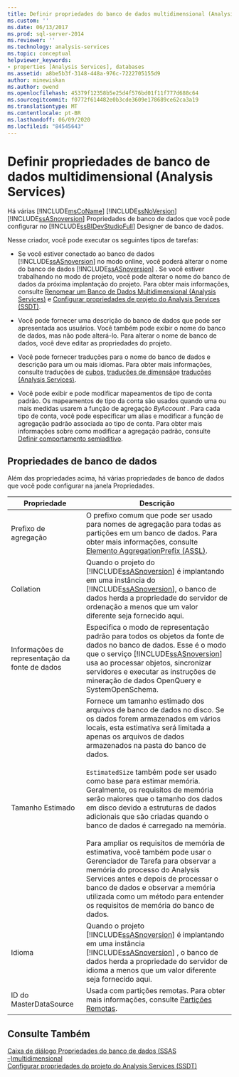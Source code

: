 ```yaml
---
title: Definir propriedades do banco de dados multidimensional (Analysis Services) | Microsoft Docs
ms.custom: ''
ms.date: 06/13/2017
ms.prod: sql-server-2014
ms.reviewer: ''
ms.technology: analysis-services
ms.topic: conceptual
helpviewer_keywords:
- properties [Analysis Services], databases
ms.assetid: a8be5b3f-3148-448a-976c-7222705155d9
author: minewiskan
ms.author: owend
ms.openlocfilehash: 45379f12358b5e25d4f576bd01f11f777d688c64
ms.sourcegitcommit: f0772f614482e0b3cde3609e178689ce62ca3a19
ms.translationtype: MT
ms.contentlocale: pt-BR
ms.lasthandoff: 06/09/2020
ms.locfileid: "84545643"
---
```

# <a name="set-multidimensional-database-properties-analysis-services"></a>Definir propriedades de banco de dados multidimensional (Analysis Services)
  Há várias [!INCLUDE[msCoName](../../includes/msconame-md.md)] [!INCLUDE[ssNoVersion](../../includes/ssnoversion-md.md)] [!INCLUDE[ssASnoversion](../../includes/ssasnoversion-md.md)] Propriedades de banco de dados que você pode configurar no [!INCLUDE[ssBIDevStudioFull](../../includes/ssbidevstudiofull-md.md)] Designer de banco de dados.  
  
 Nesse criador, você pode executar os seguintes tipos de tarefas:  
  
-   Se você estiver conectado ao banco de dados [!INCLUDE[ssASnoversion](../../includes/ssasnoversion-md.md)] no modo online, você poderá alterar o nome do banco de dados [!INCLUDE[ssASnoversion](../../includes/ssasnoversion-md.md)] . Se você estiver trabalhando no modo de projeto, você pode alterar o nome do banco de dados da próxima implantação do projeto. Para obter mais informações, consulte [Renomear um Banco de Dados Multidimensional &#40;Analysis Services&#41;](rename-a-multidimensional-database-analysis-services.md) e [Configurar propriedades de projeto do Analysis Services &#40;SSDT&#41;](configure-analysis-services-project-properties-ssdt.md).  
  
-   Você pode fornecer uma descrição do banco de dados que pode ser apresentada aos usuários. Você também pode exibir o nome do banco de dados, mas não pode alterá-lo. Para alterar o nome de banco de dados, você deve editar as propriedades do projeto.  
  
-   Você pode fornecer traduções para o nome do banco de dados e descrição para um ou mais idiomas. Para obter mais informações, consulte traduções de [cubos](../multidimensional-models-olap-logical-cube-objects/cube-translations.md), [traduções de dimensão](../multidimensional-models-olap-logical-dimension-objects/dimension-translations.md)e [traduções &#40;Analysis Services&#41;](../translations-analysis-services.md).  
  
-   Você pode exibir e pode modificar mapeamentos de tipo de conta padrão. Os mapeamentos de tipo da conta são usados quando uma ou mais medidas usarem a função de agregação *ByAccount* . Para cada tipo de conta, você pode especificar um alias e modificar a função de agregação padrão associada ao tipo de conta. Para obter mais informações sobre como modificar a agregação padrão, consulte [Definir comportamento semiaditivo](define-semiadditive-behavior.md).  
  
## <a name="database-properties"></a>Propriedades de banco de dados  
 Além das propriedades acima, há várias propriedades de banco de dados que você pode configurar na janela Propriedades.  
  
|Propriedade|Descrição|  
|--------------|-----------------|  
|Prefixo de agregação|O prefixo comum que pode ser usado para nomes de agregação para todas as partições em um banco de dados. Para obter mais informações, consulte [Elemento AggregationPrefix &#40;ASSL&#41;](https://docs.microsoft.com/bi-reference/assl/properties/aggregationprefix-element-assl).|  
|Collation|Quando o projeto do [!INCLUDE[ssASnoversion](../../includes/ssasnoversion-md.md)] é implantando em uma instância do [!INCLUDE[ssASnoversion](../../includes/ssasnoversion-md.md)], o banco de dados herda a propriedade do servidor de ordenação a menos que um valor diferente seja fornecido aqui.|  
|Informações de representação da fonte de dados|Especifica o modo de representação padrão para todos os objetos da fonte de dados no banco de dados. Esse é o modo que o serviço [!INCLUDE[ssASnoversion](../../includes/ssasnoversion-md.md)] usa ao processar objetos, sincronizar servidores e executar as instruções de mineração de dados OpenQuery e SystemOpenSchema.|  
|Tamanho Estimado|Fornece um tamanho estimado dos arquivos de banco de dados no disco. Se os dados forem armazenados em vários locais, esta estimativa será limitada a apenas os arquivos de dados armazenados na pasta do banco de dados.<br /><br /> `EstimatedSize` também pode ser usado como base para estimar memória. Geralmente, os requisitos de memória serão maiores que o tamanho dos dados em disco devido a estruturas de dados adicionais que são criadas quando o banco de dados é carregado na memória.<br /><br /> Para ampliar os requisitos de memória de estimativa, você também pode usar o Gerenciador de Tarefa para observar a memória do processo do Analysis Services antes e depois de processar o banco de dados e observar a memória utilizada como um método para entender os requisitos de memória do banco de dados.|  
|Idioma|Quando o projeto [!INCLUDE[ssASnoversion](../../includes/ssasnoversion-md.md)] é implantando em uma instância [!INCLUDE[ssASnoversion](../../includes/ssasnoversion-md.md)] , o banco de dados herda a propriedade do servidor de idioma a menos que um valor diferente seja fornecido aqui.|  
|ID do MasterDataSource|Usada com partições remotas. Para obter mais informações, consulte [Partições Remotas](../multidimensional-models-olap-logical-cube-objects/partitions-remote-partitions.md).|  
  
## <a name="see-also"></a>Consulte Também  
 [Caixa de diálogo Propriedades do banco de dados &#40;SSAS –&#41;multidimensional](../database-properties-dialog-box-ssas-multidimensional.md)   
 [Configurar propriedades do projeto do Analysis Services &#40;SSDT&#41;](configure-analysis-services-project-properties-ssdt.md)  
  
  
